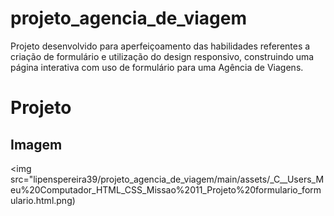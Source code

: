 # projeto_agencia_de_viagem
Projeto desenvolvido para aperfeiçoamento das habilidades referentes a criação de formulário e utilização do design responsivo, construindo uma página interativa com uso de formulário para uma Agência de Viagens.
# Projeto
## Imagem 
<img src="lipenspereira39/projeto_agencia_de_viagem/main/assets/_C__Users_Meu%20Computador_HTML_CSS_Missao%2011_Projeto%20formulario_formulario.html.png)
